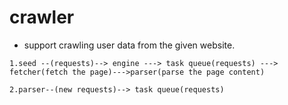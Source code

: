 # crawler

- support crawling user data from the given website.

```shell
1.seed --(requests)--> engine ---> task queue(requests) ---> fetcher(fetch the page)--->parser(parse the page content)

2.parser--(new requests)--> task queue(requests)
```
